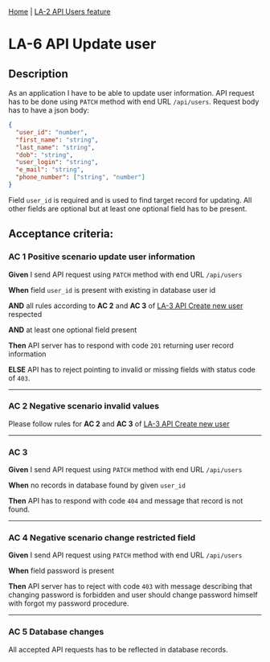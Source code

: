 [Home](../library_app_project.md) | [LA-2 API Users feature](./LA-2_API_users_feature.md)

# LA-6 API Update user

## Description

As an application I have to be able to update user information. API request has to be done using `PATCH` method with end URL `/api/users`. Request body has to have a json body:

```json
{
  "user_id": "number",
  "first_name": "string",
  "last_name": "string",
  "dob": "string",
  "user_login": "string",
  "e_mail": "string",
  "phone_number": ["string", "number"]
}
```

Field `user_id` is required and is used to find target record for updating. All other fields are optional but at least one optional field has to be present.

## Acceptance criteria:

### AC 1 Positive scenario update user information

**Given** I send API request using `PATCH` method with end URL `/api/users`

**When** field `user_id` is present with existing in database user id

**AND** all rules according to **AC 2** and **AC 3** of [LA-3 API Create new user](./LA-3_API_create_new_user.md) respected

**AND** at least one optional field present

**Then** API server has to respond with code `201` returning user record information

**ELSE** API has to reject pointing to invalid or missing fields with status code of `403`.

---

### AC 2 Negative scenario invalid values

Please follow rules for **AC 2** and **AC 3** of [LA-3 API Create new user](./LA-3_API_create_new_user.md)

---

### AC 3

**Given** I send API request using `PATCH` method with end URL `/api/users`

**When** no records in database found by given `user_id`

**Then** API has to respond with code `404` and message that record is not found.

---

### AC 4 Negative scenario change restricted field

**Given** I send API request using `PATCH` method with end URL `/api/users`

**When** field password is present

**Then** API server has to reject with code `403` with message describing that changing password is forbidden and user should change password himself with forgot my password procedure.

---

### AC 5 Database changes

All accepted API requests has to be reflected in database records.
